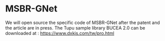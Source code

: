 # MSBR-GNet
 We will open source the specific code of MSBR-GNet after the patent and the article are in press.
 The Tupu sample library BUCEA 2.0 can be downloaded at : https://www.dxkjs.com/tw/pro.html
